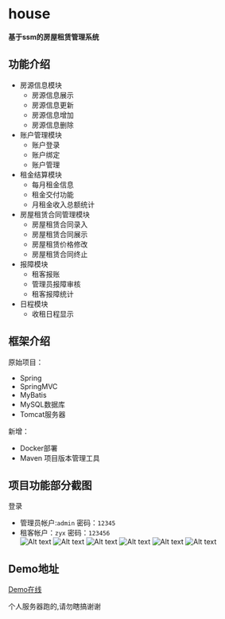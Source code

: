 # house
**基于ssm的房屋租赁管理系统**  
## 功能介绍

- 房源信息模块 
    - 房源信息展示
    - 房源信息更新 
    - 房源信息增加 
    - 房源信息删除    
- 账户管理模块 
    - 账户登录 
    - 账户绑定 
    - 账户管理   
- 租金结算模块
    - 每月租金信息
    - 租金交付功能
    - 月租金收入总额统计  
- 房屋租赁合同管理模块
    - 房屋租赁合同录入
    - 房屋租赁合同展示
    - 房屋租赁价格修改
    - 房屋租赁合同终止  
- 报障模块
    - 租客报账
    - 管理员报障审核
    - 租客报障统计   
- 日程模块 
    - 收租日程显示
## 框架介绍
原始项目：  
  - Spring 
  - SpringMVC
  - MyBatis
  - MySQL数据库
  - Tomcat服务器  
  
 新增：  
  - Docker部署
  - Maven 项目版本管理工具


## 项目功能部分截图
登录  
- 管理员帐户:`admin` 密码：`12345`  
- 租客帐户：`zyx` 密码：`123456`  
![Alt text](https://github.com/chiuwingyan/house/blob/master/img/1.png)
![Alt text](https://github.com/chiuwingyan/house/blob/master/img/2.png)
![Alt text](https://github.com/chiuwingyan/house/blob/master/img/3.png)
![Alt text](https://github.com/chiuwingyan/house/blob/master/img/4.png)
![Alt text](https://github.com/chiuwingyan/house/blob/master/img/5.png)
![Alt text](https://github.com/chiuwingyan/house/blob/master/img/6.png)

## Demo地址

[Demo在线](http://47.101.145.181:9898/house/login.action)  

个人服务器跑的,请勿瞎搞谢谢
